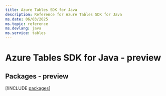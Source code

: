 ```yaml
---
title: Azure Tables SDK for Java
description: Reference for Azure Tables SDK for Java
ms.date: 06/03/2025
ms.topic: reference
ms.devlang: java
ms.service: tables
---
```

# Azure Tables SDK for Java - preview
## Packages - preview
[!INCLUDE [packages](tables-index.md)]